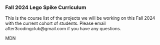 <h3>Fall 2024 Lego Spike Curriculum</h3>
<p>This is the course list of the projects we will be working on this Fall 2024 with the current cohort of students. Please email after3codingclub@gmail.com if you have any questions.</p>
<p>MDN</p>
